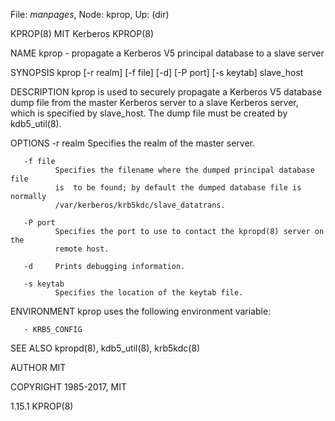 File: *manpages*,  Node: kprop,  Up: (dir)

KPROP(8)                         MIT Kerberos                         KPROP(8)



NAME
       kprop - propagate a Kerberos V5 principal database to a slave server

SYNOPSIS
       kprop [-r realm] [-f file] [-d] [-P port] [-s keytab] slave_host

DESCRIPTION
       kprop  is  used  to securely propagate a Kerberos V5 database dump file
       from the master Kerberos server to a slave Kerberos  server,  which  is
       specified   by   slave_host.    The   dump  file  must  be  created  by
       kdb5_util(8).

OPTIONS
       -r realm
              Specifies the realm of the master server.

       -f file
              Specifies the filename where the dumped principal database  file
              is  to be found; by default the dumped database file is normally
              /var/kerberos/krb5kdc/slave_datatrans.

       -P port
              Specifies the port to use to contact the kpropd(8) server on the
              remote host.

       -d     Prints debugging information.

       -s keytab
              Specifies the location of the keytab file.

ENVIRONMENT
       kprop uses the following environment variable:

       · KRB5_CONFIG

SEE ALSO
       kpropd(8), kdb5_util(8), krb5kdc(8)

AUTHOR
       MIT

COPYRIGHT
       1985-2017, MIT




1.15.1                                                                KPROP(8)
